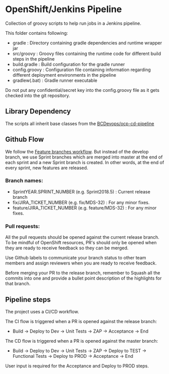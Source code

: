# OpenShift/Jenkins Pipeline

Collection of groovy scripts to help run jobs in a Jenkins pipeline.

This folder contains following:
- gradle : Directory containing gradle dependencies and runtime wrapper jar
- src/groovy : Groovy files containing the runtime code for different build steps in the pipeline
- build.gradle : Build configuration for the gradle runner
- config.groovy : Configuration file containing information regarding different deployment environments in the pipeline
- gradlew(.bat) : Gradle runner executable

Do not put any confidential/secret key into the config.groovy file as it gets checked
into the git repository.

## Library Dependency
The scripts all inherit base classes from the [BCDevops/ocp-cd-pipeline](https://github.com/BCDevOps/ocp-cd-pipeline)


## Github Flow

We follow the [Feature branches workflow](https://www.atlassian.com/git/tutorials/comparing-workflows/gitflow-workflow). But instead of the develop branch, we use Sprint branches which are merged into master at the end of each sprint and a new Sprint branch is created. In other words, at the end of every sprint, new features are released.

### Branch names:
- SprintYEAR.SPRINT_NUMBER (e.g. Sprint2018.5) : Current release branch
- fix/JIRA_TICKET_NUMBER (e.g. fix/MDS-32) : For any minor fixes.
- feature/JIRA_TICKET_NUMBER (e.g. feature/MDS-32) : For any minor fixes.

### Pull requests:
All the pull requests should be opened against the current release branch. To be mindful of OpenShift resources, PR's should only be opened when they are ready to receive feedback so they can be merged.

Use Github labels to communicate your branch status to other team members and assign reviewers when you are ready to receive feedback.

Before merging your PR to the release branch, remember to Squash all the commits into one and provide a bullet point description of the highlights for that branch.

## Pipeline steps

The project uses a CI/CD workflow.

The CI flow is triggered when a PR is opened against the release branch:

- Build -> Deploy to Dev -> Unit Tests -> ZAP -> Acceptance -> End

The CD flow is triggered when a PR is opened against the master branch:

- Build -> Deploy to Dev -> Unit Tests -> ZAP -> Deploy to TEST -> Functional Tests -> Deploy to PROD -> Acceptance -> End

User input is required for the Acceptance and Deploy to PROD steps.